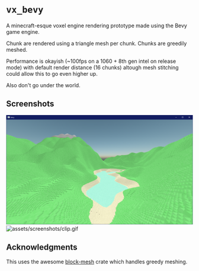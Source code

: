 # `vx_bevy`

A minecraft-esque voxel engine rendering prototype made using the Bevy game engine.

Chunk are rendered using a triangle mesh per chunk. Chunks are greedily meshed.

Performance is okayish (~100fps on a 1060 + 8th gen intel on release mode) with default render distance (16 chunks) altough mesh stitching could allow this to go even higher up.


Also don't go under the world.

## Screenshots

![assets/screenshots/screenshot.png](assets/screenshots/screenshot.png)
![assets/screenshots/clip.gif](assets/screenshots/clip.gif)

## Acknowledgments

This uses the awesome [block-mesh](https://github.com/bonsairobo/block-mesh-rs) crate which handles greedy meshing.
